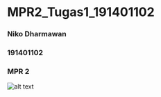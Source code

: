 # MPR2_Tugas1_191401102
### Niko Dharmawan
### 191401102
### MPR 2

![alt text](https://drive.google.com/file/d/1GUwtrF7cite1B18TwqpJEEtCSkBZdv7P/view?usp=sharing)
